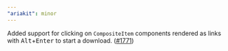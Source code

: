 ```yaml
---
"ariakit": minor
---
```


Added support for clicking on `CompositeItem` components rendered as links with <kbd>Alt</kbd>+<kbd>Enter</kbd> to start a download. ([#1771](https://github.com/ariakit/ariakit/pull/1771))
